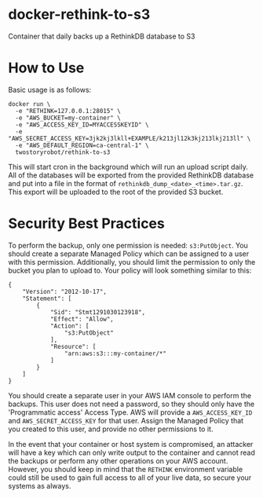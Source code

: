 # docker-rethink-to-s3

Container that daily backs up a RethinkDB database to S3

# How to Use

Basic usage is as follows:

```
docker run \
  -e "RETHINK=127.0.0.1:28015" \
  -e "AWS_BUCKET=my-container" \
  -e "AWS_ACCESS_KEY_ID=MYACCESSKEYID" \
  -e "AWS_SECRET_ACCESS_KEY=3jk2kj3lkll+EXAMPLE/k213jl12k3kj213lkj213ll" \
  -e "AWS_DEFAULT_REGION=ca-central-1" \
  twostoryrobot/rethink-to-s3
```

This will start cron in the background which will run an upload script daily.
All of the databases will be exported from the provided RethinkDB database and
put into a file in the format of `rethinkdb_dump_<date>_<time>.tar.gz`. This
export will be uploaded to the root of the provided S3 bucket.

# Security Best Practices

To perform the backup, only one permission is needed: `s3:PutObject`. You should
create a separate Managed Policy which can be assigned to a user with this 
permission. Additionally, you should limit the permission to only the bucket
you plan to upload to. Your policy will look something similar to this:

```
{
    "Version": "2012-10-17",
    "Statement": [
        {
            "Sid": "Stmt1291030123918",
            "Effect": "Allow",
            "Action": [
                "s3:PutObject"
            ],
            "Resource": [
                "arn:aws:s3:::my-container/*"
            ]
        }
    ]
}
```

You should create a separate user in your AWS IAM console to perform the 
backups. This user does not need a password, so they should only have the 
'Programmatic access' Access Type. AWS will provide a `AWS_ACCESS_KEY_ID` and
`AWS_SECRET_ACCESS_KEY` for that user. Assign the Managed Policy that you 
created to this user, and provide no other permissions to it.

In the event that your container or host system is compromised, an attacker will
have a key which can only write output to the container and cannot read the 
backups or perform any other operations on your AWS account. However, you should
keep in mind that the `RETHINK` environment variable could still be used to gain
full access to all of your live data, so secure your systems as always.
